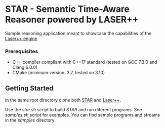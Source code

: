 #  STAR - Semantic Time-Aware Reasoner powered by LASER++ 
Sample reasoning application meant to showcase the capabilities of the 
[Laser++ engine](https://github.com/karmaresearch/laser-plus-plus).

### Prerequisites
* C++ compiler compliant with C++17 standard (tested on GCC 7.3.0 and 
Clang 6.0.0)
* CMake (minimum version: 3.7, tested on 3.10)

## Getting Started

In the same root directory clone both 
[STAR](https://github.com/maspadaru/laser-star) 
and [Laser++](https://github.com/karmaresearch/laser-plus-plus). 

Use the *star.sh* script to build *STAR* and run diferent programs. 
See *samples.sh* script for examples.
You can find sample programs and streams in the *samples* directory.

